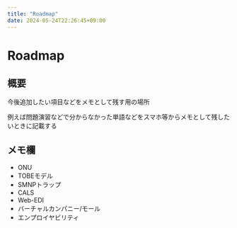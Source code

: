 ```yaml
---
title: "Roadmap"
date: 2024-05-24T22:26:45+09:00
---
```


# Roadmap

## 概要

今後追加したい項目などをメモとして残す用の場所

例えば問題演習などで分からなかった単語などをスマホ等からメモとして残したいときに記載する

## メモ欄

- ONU
- TOBEモデル
- SMNPトラップ
- CALS
- Web-EDI
- バーチャルカンパニー/モール
- エンプロイヤビリティ